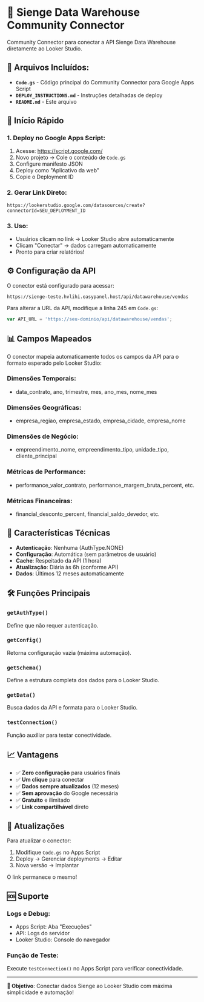 # 🔗 Sienge Data Warehouse Community Connector

Community Connector para conectar a API Sienge Data Warehouse diretamente ao Looker Studio.

## 📁 **Arquivos Incluídos:**

- **`Code.gs`** - Código principal do Community Connector para Google Apps Script
- **`DEPLOY_INSTRUCTIONS.md`** - Instruções detalhadas de deploy
- **`README.md`** - Este arquivo

## 🚀 **Início Rápido**

### **1. Deploy no Google Apps Script:**

1. Acesse: https://script.google.com/
2. Novo projeto → Cole o conteúdo de `Code.gs`
3. Configure manifesto JSON
4. Deploy como "Aplicativo da web"
5. Copie o Deployment ID

### **2. Gerar Link Direto:**

```
https://lookerstudio.google.com/datasources/create?connectorId=SEU_DEPLOYMENT_ID
```

### **3. Uso:**

- Usuários clicam no link → Looker Studio abre automaticamente
- Clicam "Conectar" → dados carregam automaticamente
- Pronto para criar relatórios!

## ⚙️ **Configuração da API**

O conector está configurado para acessar:

```
https://sienge-teste.hvlihi.easypanel.host/api/datawarehouse/vendas
```

Para alterar a URL da API, modifique a linha 245 em `Code.gs`:

```javascript
var API_URL = 'https://seu-dominio/api/datawarehouse/vendas';
```

## 📊 **Campos Mapeados**

O conector mapeia automaticamente todos os campos da API para o formato esperado pelo Looker Studio:

### **Dimensões Temporais:**

- data_contrato, ano, trimestre, mes, ano_mes, nome_mes

### **Dimensões Geográficas:**

- empresa_regiao, empresa_estado, empresa_cidade, empresa_nome

### **Dimensões de Negócio:**

- empreendimento_nome, empreendimento_tipo, unidade_tipo, cliente_principal

### **Métricas de Performance:**

- performance_valor_contrato, performance_margem_bruta_percent, etc.

### **Métricas Financeiras:**

- financial_desconto_percent, financial_saldo_devedor, etc.

## 🔧 **Características Técnicas**

- **Autenticação**: Nenhuma (AuthType.NONE)
- **Configuração**: Automática (sem parâmetros de usuário)
- **Cache**: Respeitado da API (1 hora)
- **Atualização**: Diária às 6h (conforme API)
- **Dados**: Últimos 12 meses automaticamente

## 🛠️ **Funções Principais**

### **`getAuthType()`**

Define que não requer autenticação.

### **`getConfig()`**

Retorna configuração vazia (máxima automação).

### **`getSchema()`**

Define a estrutura completa dos dados para o Looker Studio.

### **`getData()`**

Busca dados da API e formata para o Looker Studio.

### **`testConnection()`**

Função auxiliar para testar conectividade.

## 📈 **Vantagens**

- ✅ **Zero configuração** para usuários finais
- ✅ **Um clique** para conectar
- ✅ **Dados sempre atualizados** (12 meses)
- ✅ **Sem aprovação** do Google necessária
- ✅ **Gratuito** e ilimitado
- ✅ **Link compartilhável** direto

## 🔄 **Atualizações**

Para atualizar o conector:

1. Modifique `Code.gs` no Apps Script
2. Deploy → Gerenciar deployments → Editar
3. Nova versão → Implantar

O link permanece o mesmo!

## 🆘 **Suporte**

### **Logs e Debug:**

- Apps Script: Aba "Execuções"
- API: Logs do servidor
- Looker Studio: Console do navegador

### **Função de Teste:**

Execute `testConnection()` no Apps Script para verificar conectividade.

---

**🎯 Objetivo**: Conectar dados Sienge ao Looker Studio com máxima simplicidade e automação!
